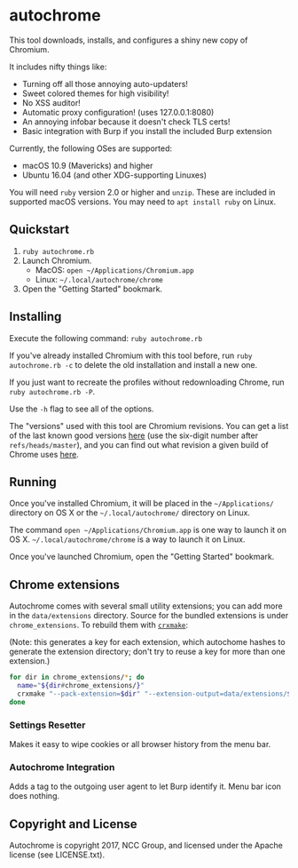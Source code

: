 # autochrome

This tool downloads, installs, and configures a shiny new copy of Chromium.

It includes nifty things like:

* Turning off all those annoying auto-updaters!
* Sweet colored themes for high visibility!
* No XSS auditor!
* Automatic proxy configuration! (uses 127.0.0.1:8080)
* An annoying infobar because it doesn't check TLS certs!
* Basic integration with Burp if you install the included Burp extension

Currently, the following OSes are supported:

* macOS 10.9 (Mavericks) and higher
* Ubuntu 16.04 (and other XDG-supporting Linuxes)

You will need `ruby` version 2.0 or higher and `unzip`.  These are included in
supported macOS versions.  You may need to `apt install ruby` on Linux.

## Quickstart

1. `ruby autochrome.rb`
2. Launch Chromium.
   * MacOS: `open ~/Applications/Chromium.app`
   * Linux: `~/.local/autochrome/chrome`
3. Open the "Getting Started" bookmark.

## Installing

Execute the following command: `ruby autochrome.rb`

If you've already installed Chromium with this tool before, run `ruby autochrome.rb -c` to delete the old installation and install a new one.

If you just want to recreate the profiles without redownloading Chrome, run `ruby autochrome.rb -P`.

Use the `-h` flag to see all of the options.

The "versions" used with this tool are Chromium revisions. You can get a list of the last known good versions [here](http://chromium-status.appspot.com/revisions) (use the six-digit number after `refs/heads/master`), and you can find out what revision a given build of Chrome uses [here](http://omahaproxy.appspot.com/).

## Running

Once you've installed Chromium, it will be placed in the `~/Applications/` directory on OS X or the `~/.local/autochrome/` directory on Linux.

The command `open ~/Applications/Chromium.app` is one way to launch it on OS X. `~/.local/autochrome/chrome` is a way to launch it on Linux.

Once you've launched Chromium, open the "Getting Started" bookmark.

## Chrome extensions

Autochrome comes with several small utility extensions; you can add more in the
`data/extensions` directory.  Source for the bundled extensions is under
`chrome_extensions`.  To rebuild them with [`crxmake`](https://github.com/Constellation/crxmake):

(Note: this generates a key for each extension, which autochome hashes to
generate the extension directory; don't try to reuse a key for more than one
extension.)

~~~bash
for dir in chrome_extensions/*; do
  name="${dir#chrome_extensions/}"
  crxmake "--pack-extension=$dir" "--extension-output=data/extensions/${name}.crx"
done
~~~

### Settings Resetter

Makes it easy to wipe cookies or all browser history from the menu bar.

### Autochrome Integration

Adds a tag to the outgoing user agent to let Burp identify it. Menu bar icon does nothing.

## Copyright and License

Autochrome is copyright 2017, NCC Group, and licensed under the Apache license (see LICENSE.txt).
